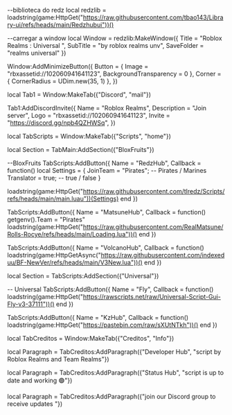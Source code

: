 --biblioteca do redz
local redzlib = loadstring(game:HttpGet("https://raw.githubusercontent.com/tbao143/Library-ui/refs/heads/main/Redzhubui"))()

--carregar a window 
local Window = redzlib:MakeWindow({
  Title = "Roblox Realms : Universal ",
  SubTitle = "by roblox realms unv",
  SaveFolder = "realms universal"
})

Window:AddMinimizeButton({
    Button = { Image = "rbxassetid://102060941641123", BackgroundTransparency = 0 },
    Corner = { CornerRadius = UDim.new(35, 1) },
})

local Tab1 = Window:MakeTab({"Discord", "mail"})

Tab1:AddDiscordInvite({
    Name = "Roblox Realms",
    Description = "Join server",
    Logo = "rbxassetid://102060941641123",
    Invite = "https://discord.gg/npb4QZHWSq",
})


local TabScripts = Window:MakeTab({"Scripts", "home"})

local Section = TabMain:AddSection({"BloxFruits"})

--BloxFruits
TabScripts:AddButton({
    Name = "RedzHub",
    Callback = function()
        local Settings = {
    JoinTeam = "Pirates"; -- Pirates / Marines
    Translator = true;   -- true / false
}

loadstring(game:HttpGet("https://raw.githubusercontent.com/tlredz/Scripts/refs/heads/main/main.luau"))(Settings)
    end
})


TabScripts:AddButton({
    Name = "MatsuneHub",
    Callback = function()
        getgenv().Team = "Pirates"
loadstring(game:HttpGet("https://raw.githubusercontent.com/RealMatsune/Rolls-Rocye/refs/heads/main/Loading.lua"))()
    end
})

TabScripts:AddButton({
    Name = "VolcanoHub",
    Callback = function()
        loadstring(game:HttpGetAsync("https://raw.githubusercontent.com/indexeduu/BF-NewVer/refs/heads/main/V3New.lua"))()
    end
})


local Section = TabScripts:AddSection({"Universal"})

-- Universal 
TabScripts:AddButton({
    Name = "Fly",
    Callback = function()
        loadstring(game:HttpGet("https://rawscripts.net/raw/Universal-Script-Gui-Fly-v3-37111"))()
    end
})


TabScripts:AddButton({
    Name = "KzHub",
    Callback = function()
        loadstring(game:HttpGet("https://pastebin.com/raw/sXUtNTkh"))()
    end
})

local TabCreditos = Window:MakeTab({"Creditos", "Info"})

local Paragraph = TabCreditos:AddParagraph({"Developer Hub", "script by Roblox Realms and Team Realms"})

local Paragraph = TabCreditos:AddParagraph({"Status Hub", "script is up to date and working 🟢"})

local Paragraph = TabCreditos:AddParagraph({"join our Discord group to receive updates "})

